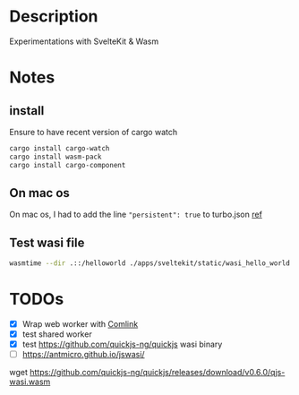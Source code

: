 # Description

Experimentations with SvelteKit & Wasm

# Notes

## install

Ensure to have recent version of cargo watch

```bash
cargo install cargo-watch
cargo install wasm-pack
cargo install cargo-component
```

## On mac os

On mac os, I had to add the line `"persistent": true` to turbo.json [ref](https://github.com/vercel/turborepo/issues/7279)

## Test wasi file

```bash
wasmtime --dir .::/helloworld ./apps/sveltekit/static/wasi_hello_world.wasm
```

# TODOs

- [x] Wrap web worker with [Comlink](https://github.com/GoogleChromeLabs/comlink)
- [x] test shared worker
- [x] test https://github.com/quickjs-ng/quickjs wasi binary
- [ ] https://antmicro.github.io/jswasi/

wget https://github.com/quickjs-ng/quickjs/releases/download/v0.6.0/qjs-wasi.wasm
